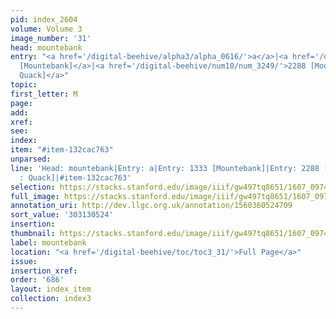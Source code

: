 ```yaml
---
pid: index_2604
volume: Volume 3
image_number: '31'
head: mountebank
entry: "<a href='/digital-beehive/alpha3/alpha_0616/'>a</a>|<a href='/digital-beehive/num6/num_1874/'>1333
  [Mountebank]</a>|<a href='/digital-beehive/num10/num_3249/'>2288 [Mountebanck :
  Quack]</a>"
topic:
first_letter: M
page:
add:
xref:
see:
index:
item: "#item-132cac763"
unparsed:
line: 'Head: mountebank|Entry: a|Entry: 1333 [Mountebank]|Entry: 2288 [Mountebanck
  : Quack]|#item-132cac763'
selection: https://stacks.stanford.edu/image/iiif/gw497tq8651/1607_0974/1600,524,666,147/full/0/default.jpg
full_image: https://stacks.stanford.edu/image/iiif/gw497tq8651/1607_0974/full/full/0/default.jpg
annotation_uri: http://dev.llgc.org.uk/annotation/1560360524709
sort_value: '303130524'
insertion:
thumbnail: https://stacks.stanford.edu/image/iiif/gw497tq8651/1607_0974/1600,524,666,147/150,/0/default.jpg
label: mountebank
location: "<a href='/digital-beehive/toc/toc3_31/'>Full Page</a>"
issue:
insertion_xref:
order: '686'
layout: index_item
collection: index3
---
```

